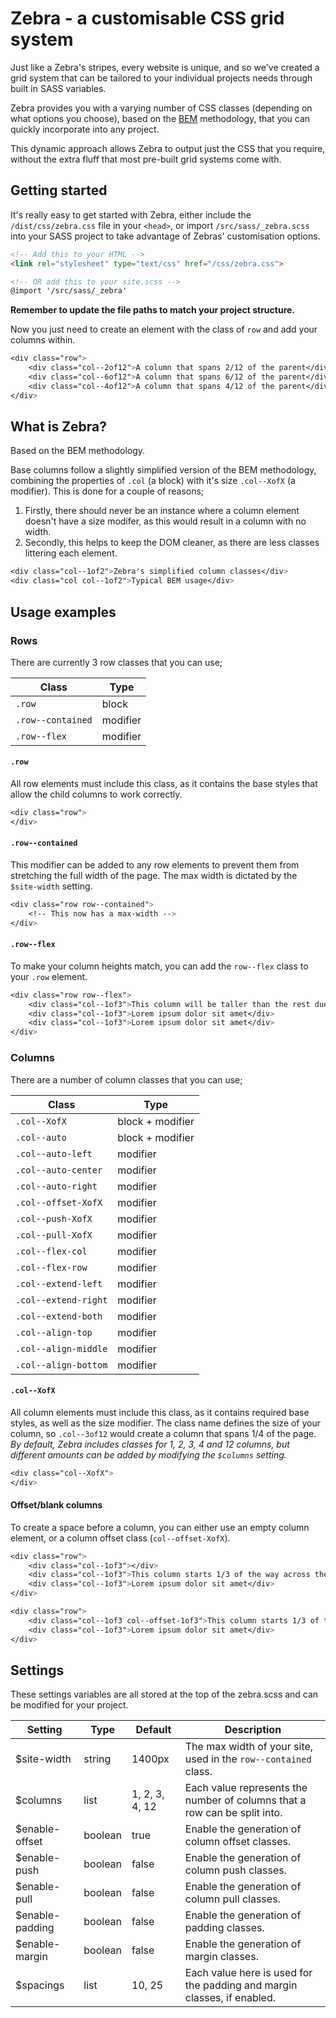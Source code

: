 # Zebra - a customisable CSS grid system
Just like a Zebra's stripes, every website is unique, and so we've created a grid system that can be tailored to your individual projects needs through built in SASS variables.

Zebra provides you with a varying number of CSS classes (depending on what options you choose), based on the [BEM][1] methodology, that you can quickly incorporate into any project.

This dynamic approach allows Zebra to output just the CSS that you require, without the extra fluff that most pre-built grid systems come with.

## Getting started
It's really easy to get started with Zebra, either include the `/dist/css/zebra.css` file in your `<head>`, or import `/src/sass/_zebra.scss` into your SASS project to take advantage of Zebras' customisation options.
```html
<!-- Add this to your HTML -->
<link rel="stylesheet" type="text/css" href="/css/zebra.css">

<!-- OR add this to your site.scss -->
@import '/src/sass/_zebra'
```
**Remember to update the file paths to match your project structure.**

Now you just need to create an element with the class of `row` and add your columns within.
```css
<div class="row">
	<div class="col--2of12">A column that spans 2/12 of the parent</div>
	<div class="col--6of12">A column that spans 6/12 of the parent</div>
	<div class="col--4of12">A column that spans 4/12 of the parent</div>
</div>
```

## What is Zebra?
Based on the BEM methodology.

Base columns follow a slightly simplified version of the BEM methodology, combining the properties of `.col` (a block) with it's size `.col--XofX` (a modifier). This is done for a couple of reasons; 

1. Firstly, there should never be an instance where a column element doesn't have a size modifer, as this would result in a column with no width.
2. Secondly, this helps to keep the DOM cleaner, as there are less classes littering each element.

```css
<div class="col--1of2">Zebra's simplified column classes</div>
<div class="col col--1of2">Typical BEM usage</div>
```

## Usage examples
### Rows
There are currently 3 row classes that you can use;

| Class             | Type     |
|-------------------|----------|
| `.row`            | block    |
| `.row--contained` | modifier |
| `.row--flex`      | modifier |

#### `.row`
All row elements must include this class, as it contains the base styles that allow the child columns to work correctly.
```css
<div class="row">
</div>
```

#### `.row--contained`
This modifier can be added to any row elements to prevent them from stretching the full width of the page. The max width is dictated by the `$site-width` setting.
```css
<div class="row row--contained">
	<!-- This now has a max-width -->
</div>
```

#### `.row--flex`
To make your column heights match, you can add the `row--flex` class to your `.row` element.
```css
<div class="row row--flex">
	<div class="col--1of3">This column will be taller than the rest due to extra content within it</div>
	<div class="col--1of3">Lorem ipsum dolor sit amet</div>
	<div class="col--1of3">Lorem ipsum dolor sit amet</div>
</div>
```

### Columns
There are a number of column classes that you can use;

| Class                | Type                |
|----------------------|---------------------|
| `.col--XofX`         | block + modifier    |
| `.col--auto`         | block + modifier    |
| `.col--auto-left`    | modifier            |
| `.col--auto-center`  | modifier            |
| `.col--auto-right`   | modifier            |
| `.col--offset-XofX`  | modifier            |
| `.col--push-XofX`    | modifier            |
| `.col--pull-XofX`    | modifier            |
| `.col--flex-col`     | modifier            |
| `.col--flex-row`     | modifier            |
| `.col--extend-left`  | modifier            |
| `.col--extend-right` | modifier            |
| `.col--extend-both`  | modifier            |
| `.col--align-top`    | modifier            |
| `.col--align-middle` | modifier            |
| `.col--align-bottom` | modifier            |

#### `.col--XofX`
All column elements must include this class, as it contains required base styles, as well as the size modifier. The class name defines the size of your column, so `.col--3of12` would create a column that spans 1/4 of the page.
*By default, Zebra includes classes for 1, 2, 3, 4 and 12 columns, but different amounts can be added by modifying the `$columns` setting.*
```css
<div class="col--XofX">
</div>
```

#### Offset/blank columns
To create a space before a column, you can either use an empty column element, or a column offset class (`col--offset-XofX`).

```css
<div class="row">
	<div class="col--1of3"></div>
	<div class="col--1of3">This column starts 1/3 of the way across the row</div>
	<div class="col--1of3">Lorem ipsum dolor sit amet</div>
</div>

<div class="row">
	<div class="col--1of3 col--offset-1of3">This column starts 1/3 of the way across the row</div>
	<div class="col--1of3">Lorem ipsum dolor sit amet</div>
</div>
```

## Settings
These settings variables are all stored at the top of the zebra.scss and can be modified for your project.

| Setting         | Type    | Default        | Description |
|-----------------|---------|----------------|-------------|
| $site-width     | string  | 1400px         | The max width of your site, used in the `row--contained` class. |
| $columns        | list    | 1, 2, 3, 4, 12 | Each value represents the number of columns that a row can be split into. |
| $enable-offset  | boolean | true           | Enable the generation of column offset classes. |
| $enable-push    | boolean | false          | Enable the generation of column push classes. |
| $enable-pull    | boolean | false          | Enable the generation of column pull classes. |
| $enable-padding | boolean | false          | Enable the generation of padding classes. |
| $enable-margin  | boolean | false          | Enable the generation of margin classes. |
| $spacings       | list    | 10, 25         | Each value here is used for the padding and margin classes, if enabled. |

[1]: http://getbem.com/introduction